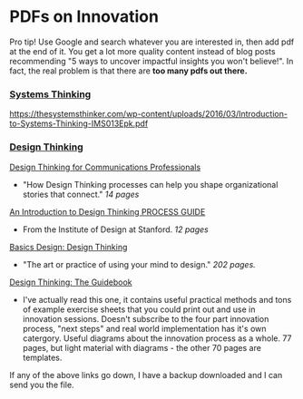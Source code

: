 # PDFs on Innovation

Pro tip! Use Google and search whatever you are interested in, then add pdf at the end of it. You get a lot more quality content instead of  blog posts recommending "5 ways to uncover impactful insights you won't believe!". In fact, the real problem is that there are **too many pdfs out there.** 

### [Systems Thinking](https://www.google.com/search?q=systems+thinking+pdf&ie=utf-8&oe=utf-8b)

https://thesystemsthinker.com/wp-content/uploads/2016/03/Introduction-to-Systems-Thinking-IMS013Epk.pdf

### [Design Thinking](https://www.google.com/search?safe=strict&client=firefox-b-ab&ei=bsJgW7rFEsSdgAbTiavoDg&q=design+thinking+pdf&oq=design+thinking+pdf&gs_l=psy-ab.3..0l8j0i30k1l2.258745.260121.0.260379.8.7.0.0.0.0.175.576.0j4.4.0....0...1c.1.64.psy-ab..5.3.419...0i7i30k1j0i13k1.0.MAVf-7fHTcE)

[Design Thinking for Communications Professionals](https://apps.prsa.org/Network/_includes/Storytell.pdf)
 - "How Design Thinking processes can help you shape organizational stories that connect." *14 pages*

[An Introduction to Design Thinking PROCESS GUIDE](
https://dschool-old.stanford.edu/sandbox/groups/designresources/wiki/36873/attachments/74b3d/ModeGuideBOOTCAMP2010L.pdf)
 - From the Institute of Design at Stanford. *12 pages*

[Basics Design: Design Thinking](http://asimetrica.org/wp-content/uploads/2014/06/design-thinking.pdf)
 - "The art or practice of using your mind to design." *202 pages.*

[Design Thinking: The Guidebook](http://www.rcsc.gov.bt/wp-content/uploads/2017/07/dt-guide-book-master-copy.pdf)
 - I've actually read this one, it contains useful practical methods and tons of example exercise sheets that you could print out and use in innovation sessions. Doesn't subscribe to the four part innovation process, "next steps" and real world implementation has it's own catergory. Useful diagrams about the innovation process as a whole. 77 pages, but light material with diagrams - the other 70 pages are templates.

If any of the above links go down, I have a backup downloaded and I can send you the file.

